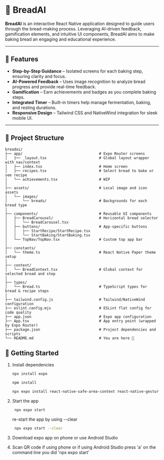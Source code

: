 # 🥖 BreadAI

**BreadAI** is an interactive React Native application designed to guide users through the bread-making process. Leveraging AI-driven feedback, gamification elements, and intuitive UI components, BreadAI aims to make baking bread an engaging and educational experience.

---

## 🚀 Features

- **Step-by-Step Guidance** – Isolated screens for each baking step, ensuring clarity and focus.
- **AI-Powered Feedback** – Uses image recognition to analyze bread progress and provide real-time feedback.
- **Gamification** – Earn achievements and badges as you complete baking steps.
- **Integrated Timer** – Built-in timers help manage fermentation, baking, and resting durations.
- **Responsive Design** – Tailwind CSS and NativeWind integration for sleek mobile UI.

---

## 📁 Project Structure

```
breadai/
├── app/                                   # Expo Router screens
│   ├── _layout.tsx                        # Global layout wrapper with nav/context
│   ├── index.tsx                          # Home screen
│   ├── recipes.tsx                        # Select bread to bake or see recipe
│   └── achievements.tsx                   # WIP
│
├── assets/                                # Local image and icon assets
│   └── images/
│       └── breads/                        # Backgrounds for each bread type
│
├── components/                            # Reusable UI components
│   ├── BreadCarousel/                     # Horizontal bread selector
│   │   └── BreadCarousel.tsx
│   ├── buttons/                           # App-specific buttons
│   │   ├── StartRecipe/StartRecipe.tsx
│   │   └── StartBaking/StartBaking.tsx
│   └── TopNav/TopNav.tsx                  # Custom top app bar
│
├── constants/
│   └── theme.ts                           # React Native Paper theme setup
│
├── context/
│   └── BreadContext.tsx                   # Global context for selected bread and step
│
├── types/
│   └── Bread.ts                           # TypeScript types for bread & recipe steps
│
├── tailwind.config.js                     # Tailwind/NativeWind configuration
├── eslint.config.mjs                      # ESLint flat config for code quality
├── app.json                               # Expo app configuration
├── App.tsx                                # App entry point (wrapped by Expo Router)
├── package.json                           # Project dependencies and scripts
└── README.md                              # You are here 🍞
```

## 📱 Getting Started

1. Install dependencies

   ```bash
   npx install expo

   npm install

   npx expo install react-native-safe-area-context react-native-gesture-handler react-native-reanimated
   ```

2. Start the app

   ```bash
    npx expo start
   ```

   re-start the app by using --clear

   ```bash
    npx expo start --clear
   ```

3. Download expo app on phone or use Android Studio

4. Scan QR code if using phone or if using Android Studio press 'a' on the command line you did 'npx expo start'

